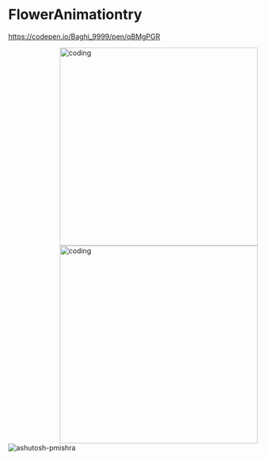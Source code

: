 # FlowerAnimationtry
https://codepen.io/Baghi_9999/pen/qBMgPGR

<img align="right" alt="coding" width="400" src="https://user
![image](https://github.com/TECHTOAMYT/FlowerAnimationtry/assets/105159281/98024372-34de-414c-89e9-27682ce770e9)">



<img align="right" alt="coding" width="400" src="https://user-images.githubusercontent.com/55389276/140866485-8fb1c876-9a8f-4d6a-98dc-08c4981eaf70.gif">

<p align="left"> <img src="https://komarev.com/ghpvc/?username=ashutosh-pmishra&label=Profile%20views&color=0e75b6&style=flat" alt="ashutosh-pmishra" /> </p>



